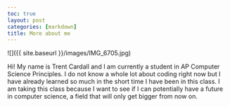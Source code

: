 ```yaml
---
toc: true
layout: post
categories: [markdown]
title: More about me
---
```


![]({{ site.baseurl }}/images/IMG_6705.jpg)

Hi! My name is Trent Cardall and I am currently a student in AP Computer Science Principles. I do not know a whole lot about coding right now but I have already learned so much in the short time I have been in this class. I am taking this class because I want to see if I can potentially have a future in computer science, a field that will only get bigger from now on.
